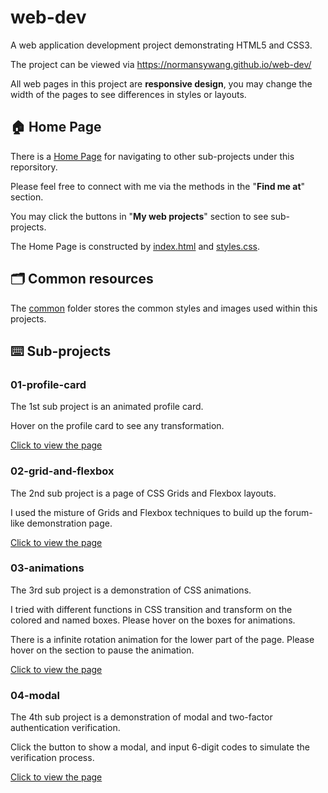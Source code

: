 # web-dev
A web application development project demonstrating HTML5 and CSS3.

The project can be viewed via https://normansywang.github.io/web-dev/

All web pages in this project are **responsive design**, you may change the width of the pages to see differences in styles or layouts.

## 🏠 Home Page
There is a [Home Page](https://normansywang.github.io/web-dev/) for navigating to other sub-projects under this reporsitory. 

Please feel free to connect with me via the methods in the "**Find me at**" section.

You may click the buttons in "**My web projects**" section to see sub-projects.

The Home Page is constructed by [index.html](index.html) and [styles.css](styles.css).


## 🗂️ Common resources
The [common](common) folder stores the common styles and images used within this projects.


## ⌨️ Sub-projects
### 01-profile-card
The 1st sub project is an animated profile card. 

Hover on the profile card to see any transformation.

[Click to view the page](https://normansywang.github.io/web-dev/01-profile-card/)

### 02-grid-and-flexbox
The 2nd sub project is a page of CSS Grids and Flexbox layouts. 

I used the misture of Grids and Flexbox techniques to build up the forum-like demonstration page.

[Click to view the page](https://normansywang.github.io/web-dev/02-grid-and-flexbox/)

### 03-animations
The 3rd sub project is a demonstration of CSS animations.

I tried with different functions in CSS transition and transform on the colored and named boxes. Please hover on the boxes for animations.

There is a infinite rotation animation for the lower part of the page. Please hover on the section to pause the animation.

[Click to view the page](https://normansywang.github.io/web-dev/03-animations/)

### 04-modal
The 4th sub project is a demonstration of modal and two-factor authentication verification. 

Click the button to show a modal, and input 6-digit codes to simulate the verification process.

[Click to view the page](https://normansywang.github.io/web-dev/04-modal/)
